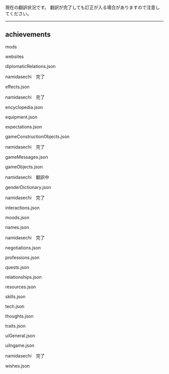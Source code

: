 現在の翻訳状況です。
翻訳が完了しても訂正が入る場合がありますので注意してください。

---
achievements
---

mods


websites


diplomaticRelations.json

namidasechi　完了

effects.json

namidasechi　完了

encyclopedia.json


equipment.json


expectations.json


gameConstructionObjects.json

namidasechi　完了

gameMessages.json


gameObjects.json

namidasechi　翻訳中

genderDictionary.json

namidasechi　完了

interactions.json


moods.json


names.json

namidasechi　完了

negotiations.json


professions.json


quests.json


relationships.json


resources.json


skills.json


tech.json


thoughts.json


traits.json


uiGeneral.json


uiIngame.json

namidasechi　完了

wishes.json

